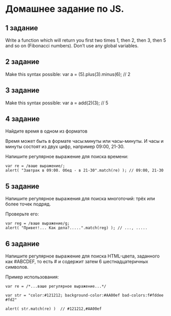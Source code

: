 
# Домашнее задание по JS.

## 1 задание

Write a function which will return you first two times 1, then 2, then 3, then 5 and so on (Fibonacci numbers). Don’t use any global variables.

## 2 задание

Make this syntax possible: var a = (5).plus(3).minus(6); // 2

## 3 задание

Make this syntax possible: var a = add(2)(3); // 5

## 4 задание

Найдите время в одном из форматов

Время может быть в формате часы:минуты или часы-минуты. И часы и минуты состоят из двух цифр, например 09:00, 21-30.

Напишите регулярное выражение для поиска времени:

```
var re = /ваше выражение/;
alert( "Завтрак в 09:00. Обед - в 21-30".match(re) ); // 09:00, 21-30
```

## 5 задание

Напишите регулярное выражения для поиска многоточий: трёх или более точек подряд.

Проверьте его:

```
var reg = /ваше выражение/g;
alert( "Привет!... Как дела?.....".match(reg) ); // ..., .....
```

## 6 задание

Напишите регулярное выражение для поиска HTML-цвета, заданного как #ABCDEF, то есть # и содержит затем 6 шестнадцатеричных символов.

Пример использования:

```
var re = /*...ваше регулярное выражение...*/

var str = "color:#121212; background-color:#AA00ef bad-colors:f#fddee #fd2"

alert( str.match(re) )  // #121212,#AA00ef
```